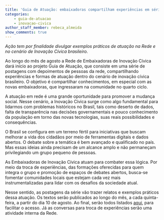 ```yaml
---
title: 'Guia de Atuação: embaixadoras compartilham experiências em série de textos e bate-papos'
categories:
    - guia-de-atuacao
    - inovacao-civica
author_staff_member: rebeca_almeida
show_comments: true
---
```

*Ação tem por finalidade divulgar exemplos práticos de atuação na Rede e no cenário de Inovação Cívica brasileiro.*

Ao longo do mês de agosto a Rede de Embaixadoras de Inovação Cívica dará início ao projeto Guia de Atuação, que consiste em uma série de postagens com depoimentos de pessoas da rede, compartilhando experiências e formas de atuação dentro do cenário de inovação cívica brasileiro. O objetivo é compartilhar conhecimentos, em especial com as novas embaixadoras, que ingressaram na comunidade no quarto ciclo. 

A atuação em rede é uma grande oportunidade para promover a mudança social. Nesse cenário, a Inovação Cívica surge como algo fundamental para lidarmos com problemas históricos no Brasil, tais como deserto de dados, falta de transparência nas decisões governamentais e pouco conhecimento da população em torno das novas tecnologias, suas reais possibilidades e consequências. 

O Brasil se configura em um terreno fértil para iniciativas que buscam melhorar a vida dos cidadãos por meio de ferramentas digitais e dados abertos. O debate sobre a temática é bem avançado e qualificado no país. Mas essas ideias ainda precisam de um alcance amplo e não permaneçam privilegiando um grupo pequeno de pessoas.

As Embaixadoras de Inovação Cívica atuam para combater essa lógica. Por meio da troca de experiências, das formações oferecidas para quem integra o grupo e promoção de espaços de debates abertos, busca-se fomentar comunidades locais que estejam cada vez mais instrumentalizadas para lidar com os desafios da sociedade atual.

Nesse sentido, as postagens da série vão trazer relatos e exemplos práticos dessa atuação. Os textos serão publicados ao longo do mês, a cada quinta-feira, a partir do dia 10 de agosto. Ao final, serão todos listados [aqui](https://embaixadoras.ok.org.br/category/guia-de-atuacao/), para facilitar o acesso. Já as conversas para troca de experiências serão uma atividade interna da Rede.

